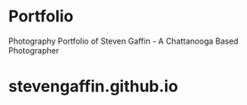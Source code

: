 # Portfolio
Photography Portfolio of Steven Gaffin - A Chattanooga Based Photographer
# stevengaffin.github.io
